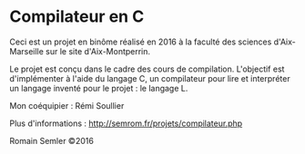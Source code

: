 # Compilateur en C
Ceci est un projet en binôme réalisé en 2016 à la faculté des sciences d'Aix-Marseille sur le site d'Aix-Montperrin.

Le projet est conçu dans le cadre des cours de compilation. L'objectif est d'implémenter à l'aide du langage C, un compilateur pour lire et interpréter un langage inventé pour le projet : le langage L.

Mon coéquipier : Rémi Soullier

Plus d'informations : http://semrom.fr/projets/compilateur.php

Romain Semler ©2016
